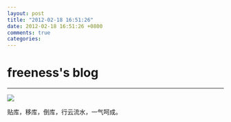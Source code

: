 ```yaml
---
layout: post
title: "2012-02-18 16:51:26"
date: 2012-02-18 16:51:26 +0800
comments: true
categories: 
---
```


# freeness's blog

----------

![](http://okqmqrbgo.bkt.clouddn.com/201202181651261.jpg)

>
贴库，移库，倒库，行云流水，一气呵成。